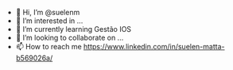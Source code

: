 - 👋 Hi, I’m @suelenm
- 👀 I’m interested in ...
- 🌱 I’m currently learning Gestão  IOS 
- 💞️ I’m looking to collaborate on ...
- 📫 How to reach me  https://www.linkedin.com/in/suelen-matta-b569026a/

<!---
suelenm/suelenm is a ✨ special ✨ repository because its `README.md` (this file) appears on your GitHub profile.
You can click the Preview link to take a look at your changes.
--->


